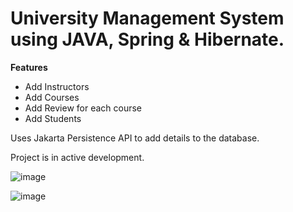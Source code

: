 # University Management System using JAVA, Spring & Hibernate.

**Features**
* Add Instructors
* Add Courses
* Add Review for each course
* Add Students

Uses Jakarta Persistence API to add details to the database.

Project is in active development.


![image](https://github.com/rishabhsdev/JAVA-Spring-LMS/assets/56164824/dbf339fd-73d3-40af-9093-8986d1da0556)


![image](https://github.com/rishabhsdev/JAVA-Spring-LMS/assets/56164824/86a2c86f-dca5-4c70-bdb9-f23e95bdb227)



